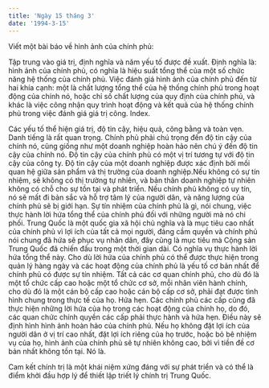 ```yaml
---
title: 'Ngày 15 tháng 3'
date: '1994-3-15'
---
```


Viết một bài báo về hình ảnh của chính phủ:

Tập trung vào giá trị, định nghĩa và năm yếu tố được đề xuất. Định nghĩa là: hình ảnh của chính phủ, có nghĩa là hiệu suất tổng thể của một số chức năng hệ thống của chính phủ. Việc đánh giá hình ảnh của chính phủ đến từ hai khía cạnh: một là chất lượng tổng thể của hệ thống chính phủ trong hoạt động của chính nó, hoặc chỉ số chất lượng của quy định của chính phủ, và khác là việc công nhận quy trình hoạt động và kết quả của hệ thống chính phủ trong việc đánh giá giá trị công. Index.

Các yếu tố thể hiện giá trị, độ tin cậy, hiệu quả, công bằng và toàn vẹn. Danh tiếng là rất quan trọng. Chính phủ phải chú trọng đến độ tin cậy của chính nó, cũng giống như một doanh nghiệp hoàn hảo nên chú ý đến độ tin cậy của chính nó. Độ tin cậy của chính phủ có một vị trí tương tự với độ tin cậy của công ty. Độ tin cậy của một doanh nghiệp được xác định bởi mối quan hệ giữa sản phẩm và thị trường của doanh nghiệp.Nếu không có sự tín nhiệm, sẽ không có thị trường tự nhiên, và bản thân doanh nghiệp tự nhiên không có chỗ cho sự tồn tại và phát triển. Nếu chính phủ không có uy tín, nó sẽ mất đi bản sắc và hỗ trợ tâm lý của người dân, và năng lượng của chính phủ sẽ bị giới hạn. Sự tín nhiệm của chính phủ là gì, nói chung, việc thực hành lời hứa tổng thể của chính phủ đối với những người mà nó chi phối. Trung Quốc là một quốc gia xã hội chủ nghĩa và là mục tiêu cao nhất của chính phủ vì lợi ích của tất cả mọi người, đảng cầm quyền và chính phủ nói chung đã hứa sẽ phục vụ nhân dân, đây cũng là mục tiêu mà Cộng sản Trung Quốc đã chiến đấu trong một thời gian dài. Có nghĩa vụ thực hành lời hứa tổng thể này. Cho dù lời hứa của chính phủ có thể được thực hiện trong quản lý hàng ngày và các hoạt động của chính phủ là yếu tố cơ bản nhất để chính phủ có được sự tín nhiệm. Tất cả các cơ quan chính phủ, cho dù đó là một tổ chức cấp cao hoặc một tổ chức cơ sở, mỗi nhân viên hành chính, cho dù đó là một cán bộ cấp cao hoặc cán bộ cấp cơ sở, phải đạt được tình hình chung trong thực tế của họ. Hứa hẹn. Các chính phủ các cấp cũng đã thực hiện những lời hứa của họ trong các hoạt động của chính họ, do đó, các quan chức chính quyền các cấp phải thực hành và hứa hẹn. Điều này sẽ định hình hình ảnh hoàn hảo của chính phủ. Nếu họ không đặt lợi ích của người dân ở vị trí cao nhất, đặt lợi ích riêng của họ trước, hoặc bỏ bê nhiệm vụ của họ, hình ảnh của chính phủ sẽ tự nhiên không cao, bởi vì tiền đề cơ bản nhất không tồn tại. Nó là.

Cam kết chính trị là một khái niệm xứng đáng với sự phát triển và có thể là điểm khởi đầu hợp lý để thiết lập triết lý chính trị Trung Quốc.

